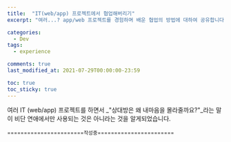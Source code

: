 ```yaml
---
title:  "IT(web/app) 프로젝트에서 협업해버리기"
excerpt: "여러...? app/web 프로젝트를 경험하며 배운 협업의 방법에 대하여 공유합니다."

categories:
  - Dev
tags:
  - experience

comments: true
last_modified_at: 2021-07-29T00:00:00-23:59

toc: true
toc_sticky: true
---
```


여러 IT (web/app) 프로젝트를 하면서 _"상대방은 왜 내마음을 몰라줄까요?"_라는 말이 비단 연애에서만 사용되는 것은 아니라는 것을 알게되었습니다. 

<small>=======================작성중=======================</small>
